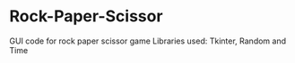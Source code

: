 # Rock-Paper-Scissor
GUI code for rock paper scissor game 
Libraries used: Tkinter, Random and Time
